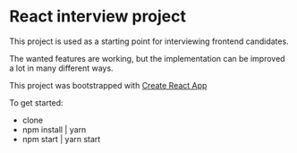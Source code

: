 # React interview project

This project is used as a starting point for interviewing frontend candidates.

The wanted features are working, but the implementation can be improved a lot in many different ways.

This project was bootstrapped with [Create React App](https://github.com/facebookincubator/create-react-app)

To get started:
- clone
- npm install | yarn
- npm start | yarn start